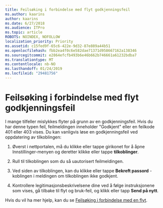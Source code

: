 ```yaml
---
title: Feilsøking i forbindelse med flyt godkjenningsfeil
ms.author: kaarins
author: kaarins
ms.date: 6/27/2018
ms.audience: ITPro
ms.topic: article
ROBOTS: NOINDEX, NOFOLLOW
localization_priority: Priority
ms.assetid: c15fed9f-65c6-422e-9d32-87e889a44b51
ms.openlocfilehash: fbb2ea4f0c6e582dae71371d958667162a138346
ms.sourcegitcommit: e2864efcfb493b6e46b662b746661a61232bdba7
ms.translationtype: MT
ms.contentlocale: nb-NO
ms.lasthandoff: 01/24/2019
ms.locfileid: "29481756"
---
```

# <a name="troubleshoot-flow-authentication-errors"></a>Feilsøking i forbindelse med flyt godkjenningsfeil

I mange tilfeller mislykkes flyter på grunn av en godkjenningsfeil. Hvis du har denne typen feil, feilmeldingen inneholder "Godkjent" eller en feilkode 401 eller 403 vises. Du kan vanligvis løse en godkjenningsfeil ved oppdatering av tilkoblingen:
  
1. Øverst i nettportalen, må du klikke eller tappe girikonet for å åpne Innstillinger-menyen og deretter klikke eller tappe **tilkoblinger**.
    
2. Rull til tilkoblingen som du så uautorisert feilmeldingen.
    
3. Ved siden av tilkoblingen, kan du klikke eller tappe **Bekreft passord** -koblingen i meldingen om tilkoblingen ikke godkjent. 
    
4. Kontrollere legitimasjonsbeskrivelsene dine ved å følge instruksjonene som vises, gå tilbake til flyt og bruk-feil, og klikk eller tapp **Send på nytt**.
    
Hvis du vil ha mer hjelp, kan du se [Feilsøking i forbindelse med en flyt](https://go.microsoft.com/fwlink/?linkid=872110).
  


